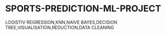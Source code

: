 # SPORTS-PREDICTION-ML-PROJECT
LOGISTIV REGRESSION,KNN,NAIVE BAYES,DECISION TREE,VISUALISATION,REDUCTION,DATA CLEANING
